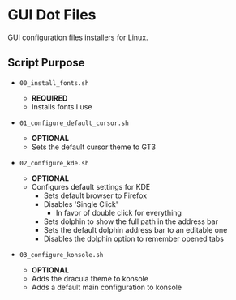# GUI Dot Files

GUI configuration files installers for Linux.

## Script Purpose

* `00_install_fonts.sh`
  * **REQUIRED**
  * Installs fonts I use

* `01_configure_default_cursor.sh`
  * **OPTIONAL**
  * Sets the default cursor theme to GT3

* `02_configure_kde.sh`
  * **OPTIONAL**
  * Configures default settings for KDE
    * Sets default browser to Firefox
    * Disables 'Single Click'
      * In favor of double click for everything
    * Sets dolphin to show the full path in the address bar
    * Sets the default dolphin address bar to an editable one
    * Disables the dolphin option to remember opened tabs

* `03_configure_konsole.sh`
  * **OPTIONAL**
  * Adds the dracula theme to konsole
  * Adds a default main configuration to konsole

